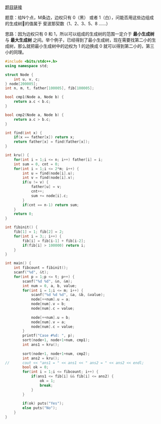 [题目链接](http://acm.hdu.edu.cn/showproblem.php?pid=4786)

题意：给N个点，M条边，边权只有 0（黑） 或者 1（白），问能否用这些边组成的生成树🌲的值属于 斐波那契数（1、2、3、5、8 ......）

思路：因为边权只有 0 和 1，所以可以组成的生成树的范围一定介于 **最小生成树** 与 **最大生成树** 之间。举个例子，已经得到了最小生成树，现在需要找第二小的生成树，那么就把最小生成树中的边权为 1 的边换成 0 就可以得到第二小的，第三小的同理。

```cpp
#include <bits/stdc++.h>
using namespace std;

struct Node {
	int u, v, c;
} node[200005];
int n, m, t, father[100005], fib[100005];

bool cmp1(Node a, Node b) {
	return a.c < b.c;
}

bool cmp2(Node a, Node b) {
	return a.c > b.c;
}

int find(int x) {
	if(x == father[x]) return x;
	return father[x] = find(father[x]);
}

int kru() {
	for(int i = 1;i <= n; i++) father[i] = i;
	int sum = 0, cnt = 0;
	for(int i = 1;i <= 2*m; i++) {
		int u = find(node[i].u);
		int v = find(node[i].v);
		if(u != v) {
			father[u] = v;
			cnt++;
			sum += node[i].c;
		}
		if(cnt == n-1) return sum;
	}
	return 0;
}

int fibinit() {
	fib[1] = 1; fib[2] = 2;
	for(int i = 3;; i++) {
		fib[i] = fib[i-1] + fib[i-2];
		if(fib[i] > 100000) return i;
	}
}

int main() {
	int fibcount = fibinit(); 
	scanf("%d", &t);
	for(int p = 1;p <= t; p++) {
		scanf("%d %d", &n, &m);
		int num = 0, a, b, value;
		for(int i = 1;i <= m; i++) {
			scanf("%d %d %d", &a, &b, &value);
			node[++num].u = a;
			node[num].v = b;
			node[num].c = value;
			
			node[++num].u = b;
			node[num].v = a;
			node[num].c = value;
		}
		printf("Case #%d: ", p);
		sort(node+1, node+1+num, cmp1);
		int ans1 = kru();
		
		sort(node+1, node+1+num, cmp2);
		int ans2 = kru();
//		cout << "ans1 = " << ans1 << " ans2 = " << ans2 << endl;
		bool ok = 0;
		for(int i = 1;i <= fibcount; i++) {
			if(ans1 <= fib[i] && fib[i] <= ans2) {
				ok = 1;
				break;
			}
		}
		
		if(ok) puts("Yes");
		else puts("No");
	}
}
```

